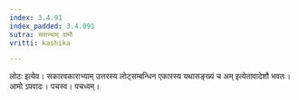 ```yaml
---
index: 3.4.91
index_padded: 3.4.091
sutra: सवाभ्याम् वामौ
vritti: kashika

---
```

लोटः इत्येव। सकारवकाराभ्याम् उत्तरस्य लोट्सम्बन्धिन एकारस्य यथासङ्ख्यं च अम् इत्येतावादेशौ भवतः। आमो ऽपवादः। पचस्व। पचध्वम्।